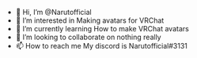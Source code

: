 - 👋 Hi, I’m @Narutofficial
- 👀 I’m interested in Making avatars for VRChat
- 🌱 I’m currently learning How to make VRChat avatars
- 💞️ I’m looking to collaborate on nothing really
- 📫 How to reach me My discord is Narutofficial#3131

<!---
Narutofficial/Narutofficial is a ✨ special ✨ repository because its `README.md` (this file) appears on your GitHub profile.
You can click the Preview link to take a look at your changes.
--->
